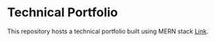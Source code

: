 # Technical Portfolio

This repository hosts a technical portfolio built using MERN stack [Link](https://www.jaythesia.me). 
